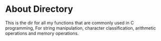# About Directory
This is the dir for all my functions that are commonly used in C programming,
For string manipulation, character classification, arithmetic operations and memory operations.
